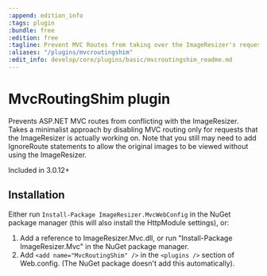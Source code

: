 ```yaml
---
:append: edition_info
:tags: plugin
:bundle: free
:edition: free
:tagline: Prevent MVC Routes from taking over the ImageResizer's requests.
:aliases: "/plugins/mvcroutingshim"
:edit_info: develop/core/plugins/basic/mvcroutingshim_readme.md
---
```


# MvcRoutingShim plugin

Prevents ASP.NET MVC routes from conflicting with the ImageResizer. Takes a minimalist approach by disabling MVC routing only for requests that the ImageResizer is actually working on. Note that you still may need to add IgnoreRoute statements to allow the original images to be viewed without using the ImageResizer.

Included in 3.0.12+

## Installation

Either run `Install-Package ImageResizer.MvcWebConfig` in the NuGet package manager (this will also install the HttpModule settings), or:

1. Add a reference to ImageResizer.Mvc.dll, or run "Install-Package ImageResizer.Mvc" in the NuGet package manager.
2. Add `<add name="MvcRoutingShim" />` in the `<plugins />` section of Web.config. (The NuGet package doesn't add this automatically).